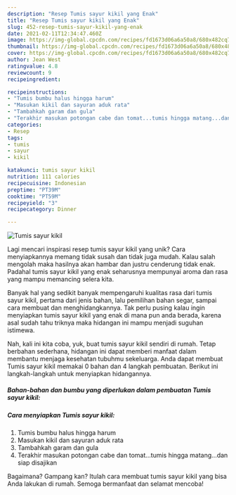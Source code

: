 ```yaml
---
description: "Resep Tumis sayur kikil yang Enak"
title: "Resep Tumis sayur kikil yang Enak"
slug: 452-resep-tumis-sayur-kikil-yang-enak
date: 2021-02-11T12:34:47.460Z
image: https://img-global.cpcdn.com/recipes/fd1673d06a6a50a8/680x482cq70/tumis-sayur-kikil-foto-resep-utama.jpg
thumbnail: https://img-global.cpcdn.com/recipes/fd1673d06a6a50a8/680x482cq70/tumis-sayur-kikil-foto-resep-utama.jpg
cover: https://img-global.cpcdn.com/recipes/fd1673d06a6a50a8/680x482cq70/tumis-sayur-kikil-foto-resep-utama.jpg
author: Jean West
ratingvalue: 4.8
reviewcount: 9
recipeingredient:

recipeinstructions:
- "Tumis bumbu halus hingga harum"
- "Masukan kikil dan sayuran aduk rata"
- "Tambahkah garam dan gula"
- "Terakhir masukan potongan cabe dan tomat...tumis hingga matang...dan siap disajikan"
categories:
- Resep
tags:
- tumis
- sayur
- kikil

katakunci: tumis sayur kikil 
nutrition: 111 calories
recipecuisine: Indonesian
preptime: "PT39M"
cooktime: "PT59M"
recipeyield: "3"
recipecategory: Dinner

---
```



![Tumis sayur kikil](https://img-global.cpcdn.com/recipes/fd1673d06a6a50a8/680x482cq70/tumis-sayur-kikil-foto-resep-utama.jpg)

Lagi mencari inspirasi resep tumis sayur kikil yang unik? Cara menyiapkannya memang tidak susah dan tidak juga mudah. Kalau salah mengolah maka hasilnya akan hambar dan justru cenderung tidak enak. Padahal tumis sayur kikil yang enak seharusnya mempunyai aroma dan rasa yang mampu memancing selera kita.

Banyak hal yang sedikit banyak mempengaruhi kualitas rasa dari tumis sayur kikil, pertama dari jenis bahan, lalu pemilihan bahan segar, sampai cara membuat dan menghidangkannya. Tak perlu pusing kalau ingin menyiapkan tumis sayur kikil yang enak di mana pun anda berada, karena asal sudah tahu triknya maka hidangan ini mampu menjadi suguhan istimewa.




Nah, kali ini kita coba, yuk, buat tumis sayur kikil sendiri di rumah. Tetap berbahan sederhana, hidangan ini dapat memberi manfaat dalam membantu menjaga kesehatan tubuhmu sekeluarga. Anda dapat membuat Tumis sayur kikil memakai 0 bahan dan 4 langkah pembuatan. Berikut ini langkah-langkah untuk menyiapkan hidangannya.

<!--inarticleads1-->

##### Bahan-bahan dan bumbu yang diperlukan dalam pembuatan Tumis sayur kikil:





<!--inarticleads2-->

##### Cara menyiapkan Tumis sayur kikil:

1. Tumis bumbu halus hingga harum
1. Masukan kikil dan sayuran aduk rata
1. Tambahkah garam dan gula
1. Terakhir masukan potongan cabe dan tomat...tumis hingga matang...dan siap disajikan




Bagaimana? Gampang kan? Itulah cara membuat tumis sayur kikil yang bisa Anda lakukan di rumah. Semoga bermanfaat dan selamat mencoba!
